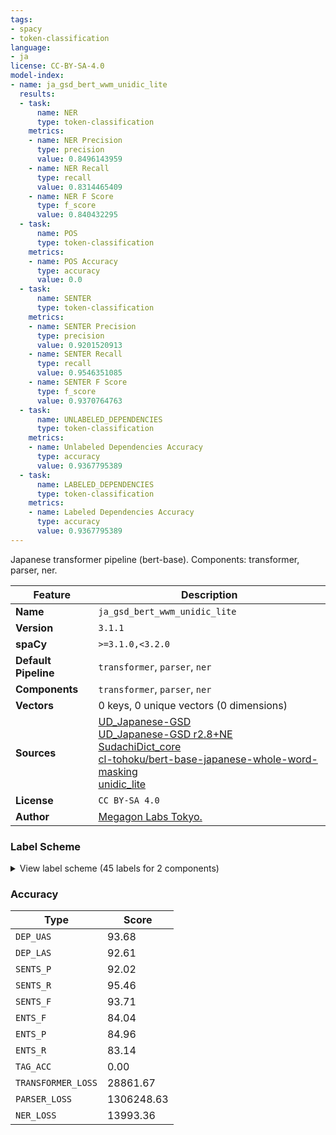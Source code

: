 ```yaml
---
tags:
- spacy
- token-classification
language:
- ja
license: CC-BY-SA-4.0
model-index:
- name: ja_gsd_bert_wwm_unidic_lite
  results:
  - task:
      name: NER
      type: token-classification
    metrics:
    - name: NER Precision
      type: precision
      value: 0.8496143959
    - name: NER Recall
      type: recall
      value: 0.8314465409
    - name: NER F Score
      type: f_score
      value: 0.840432295
  - task:
      name: POS
      type: token-classification
    metrics:
    - name: POS Accuracy
      type: accuracy
      value: 0.0
  - task:
      name: SENTER
      type: token-classification
    metrics:
    - name: SENTER Precision
      type: precision
      value: 0.9201520913
    - name: SENTER Recall
      type: recall
      value: 0.9546351085
    - name: SENTER F Score
      type: f_score
      value: 0.9370764763
  - task:
      name: UNLABELED_DEPENDENCIES
      type: token-classification
    metrics:
    - name: Unlabeled Dependencies Accuracy
      type: accuracy
      value: 0.9367795389
  - task:
      name: LABELED_DEPENDENCIES
      type: token-classification
    metrics:
    - name: Labeled Dependencies Accuracy
      type: accuracy
      value: 0.9367795389
---
```

Japanese transformer pipeline (bert-base). Components: transformer, parser, ner.

| Feature | Description |
| --- | --- |
| **Name** | `ja_gsd_bert_wwm_unidic_lite` |
| **Version** | `3.1.1` |
| **spaCy** | `>=3.1.0,<3.2.0` |
| **Default Pipeline** | `transformer`, `parser`, `ner` |
| **Components** | `transformer`, `parser`, `ner` |
| **Vectors** | 0 keys, 0 unique vectors (0 dimensions) |
| **Sources** | [UD_Japanese-GSD](https://github.com/UniversalDependencies/UD_Japanese-GSD)<br />[UD_Japanese-GSD r2.8+NE](https://github.com/megagonlabs/UD_Japanese-GSD/releases/tag/r2.8-NE)<br />[SudachiDict_core](https://github.com/WorksApplications/SudachiDict)<br />[cl-tohoku/bert-base-japanese-whole-word-masking](https://huggingface.co/cl-tohoku/bert-base-japanese-whole-word-masking)<br />[unidic_lite](https://github.com/polm/unidic-lite) |
| **License** | `CC BY-SA 4.0` |
| **Author** | [Megagon Labs Tokyo.](https://github.com/megagonlabs/UD_japanese_GSD) |

### Label Scheme

<details>

<summary>View label scheme (45 labels for 2 components)</summary>

| Component | Labels |
| --- | --- |
| **`parser`** | `ROOT`, `acl`, `advcl`, `advmod`, `amod`, `aux`, `case`, `cc`, `ccomp`, `compound`, `cop`, `csubj`, `dep`, `det`, `dislocated`, `fixed`, `mark`, `nmod`, `nsubj`, `nummod`, `obj`, `obl`, `punct` |
| **`ner`** | `CARDINAL`, `DATE`, `EVENT`, `FAC`, `GPE`, `LANGUAGE`, `LAW`, `LOC`, `MONEY`, `MOVEMENT`, `NORP`, `ORDINAL`, `ORG`, `PERCENT`, `PERSON`, `PET_NAME`, `PHONE`, `PRODUCT`, `QUANTITY`, `TIME`, `TITLE_AFFIX`, `WORK_OF_ART` |

</details>

### Accuracy

| Type | Score |
| --- | --- |
| `DEP_UAS` | 93.68 |
| `DEP_LAS` | 92.61 |
| `SENTS_P` | 92.02 |
| `SENTS_R` | 95.46 |
| `SENTS_F` | 93.71 |
| `ENTS_F` | 84.04 |
| `ENTS_P` | 84.96 |
| `ENTS_R` | 83.14 |
| `TAG_ACC` | 0.00 |
| `TRANSFORMER_LOSS` | 28861.67 |
| `PARSER_LOSS` | 1306248.63 |
| `NER_LOSS` | 13993.36 |
